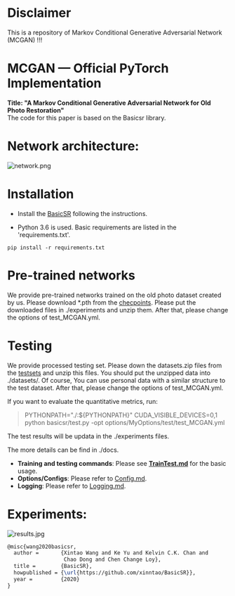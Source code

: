 # Disclaimer
This is a repository of Markov Conditional Generative Adversarial Network (MCGAN) !!!

# MCGAN — Official PyTorch Implementation
**Title: "A Markov Conditional Generative Adversarial Network for Old Photo Restoration"**  
The code for this paper is based on the Basicsr library. 

# Network architecture:
![network.png](https://github.com/TJU-WEIHAO/MLCN/blob/main/network.png)


# Installation

* Install the [BasicSR](https://github.com/XPixelGroup/BasicSR) following the instructions.

* Python 3.6 is used. Basic requirements are listed in the 'requirements.txt'.

```
pip install -r requirements.txt
```

# Pre-trained networks
We provide pre-trained networks trained on the old photo dataset created by us. Please download *.pth from the [checpoints](https://drive.google.com/drive/u/0/folders/1mWnaoIHDgj_sXwByH9sxUAoS3jxCk_uA). Please put the downloaded files in ./experiments and unzip them. After that, please change the options of test_MCGAN.yml.
 
# Testing
We provide processed testing set. Please down the datasets.zip files from the [testsets](https://drive.google.com/drive/u/0/folders/1mWnaoIHDgj_sXwByH9sxUAoS3jxCk_uA) and unzip this files. You should put the unzipped data into ./datasets/. 
Of course, You can use personal data with a similar structure to the test dataset. After that, please change the options of test_MCGAN.yml.

If you want to evaluate the quantitative metrics, run:  
> PYTHONPATH="./:${PYTHONPATH}" CUDA_VISIBLE_DEVICES=0,1 python basicsr/test.py -opt options/MyOptions/test/test_MCGAN.yml

The test results will be updata in the ./experiments files.  

The more details can be find in ./docs.

- **Training and testing commands**: Please see **[TrainTest.md](docs/TrainTest.md)** for the basic usage.
- **Options/Configs**: Please refer to [Config.md](docs/Config.md).
- **Logging**: Please refer to [Logging.md](docs/Logging.md).

# Experiments:
![results.jpg](https://github.com/TJU-WEIHAO/MLCN/blob/main/results.jpg)


``` latex
@misc{wang2020basicsr,
  author =       {Xintao Wang and Ke Yu and Kelvin C.K. Chan and
                  Chao Dong and Chen Change Loy},
  title =        {BasicSR},
  howpublished = {\url{https://github.com/xinntao/BasicSR}},
  year =         {2020}
}
```
